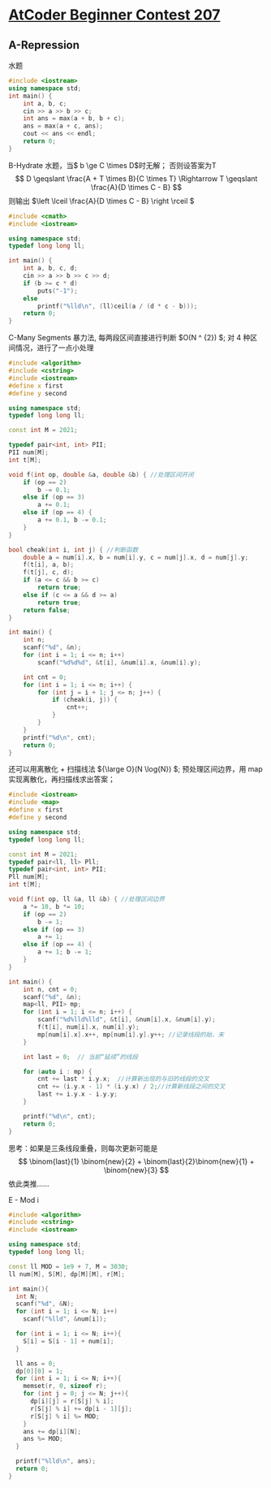 # [AtCoder Beginner Contest 207](https://atcoder.jp/contests/abc207)

## A-Repression
水题
```cpp
#include <iostream>
using namespace std;
int main() {
    int a, b, c;
    cin >> a >> b >> c;
    int ans = max(a + b, b + c);
    ans = max(a + c, ans);
    cout << ans << endl;
    return 0;
}
```
B-Hydrate
水题，当$ b \ge C \times D$时无解；
否则设答案为T
$$
D \geqslant \frac{A + T \times B}{C \times T} \Rightarrow T \geqslant \frac{A}{D \times C - B} 
$$
则输出 $\left \lceil \frac{A}{D \times C - B}  \right \rceil $

```cpp
#include <cmath>
#include <iostream>

using namespace std;
typedef long long ll;

int main() {
    int a, b, c, d;
    cin >> a >> b >> c >> d;
    if (b >= c * d)
        puts("-1");
    else
        printf("%lld\n", (ll)ceil(a / (d * c - b)));
    return 0;
}
```
C-Many Segments
暴力法, 每两段区间直接进行判断 $O(N ^ {2}) $;
对 4 种区间情况，进行了一点小处理
```cpp
#include <algorithm>
#include <cstring>
#include <iostream>
#define x first
#define y second

using namespace std;
typedef long long ll;

const int M = 2021;

typedef pair<int, int> PII;
PII num[M];
int t[M];

void f(int op, double &a, double &b) { //处理区间开闭
    if (op == 2)
        b -= 0.1;
    else if (op == 3)
        a += 0.1;
    else if (op == 4) {
        a += 0.1, b -= 0.1;
    }
}

bool cheak(int i, int j) { //判断函数
    double a = num[i].x, b = num[i].y, c = num[j].x, d = num[j].y;
    f(t[i], a, b);
    f(t[j], c, d);
    if (a <= c && b >= c)
        return true;
    else if (c <= a && d >= a)
        return true;
    return false;
}

int main() {
    int n;
    scanf("%d", &n);
    for (int i = 1; i <= n; i++)
        scanf("%d%d%d", &t[i], &num[i].x, &num[i].y);

    int cnt = 0;
    for (int i = 1; i <= n; i++) {
        for (int j = i + 1; j <= n; j++) {
            if (cheak(i, j)) {
                cnt++;
            }
        }
    }
    printf("%d\n", cnt);
    return 0;
}
```

还可以用离散化 + 扫描线法 ${\large O}(N \log{N}) $;
预处理区间边界，用 map 实现离散化，再扫描线求出答案；

```cpp
#include <iostream>
#include <map>
#define x first
#define y second

using namespace std;
typedef long long ll;

const int M = 2021;
typedef pair<ll, ll> Pll;
typedef pair<int, int> PII;
Pll num[M];
int t[M];

void f(int op, ll &a, ll &b) { //处理区间边界
    a *= 10, b *= 10;
    if (op == 2)
        b -= 1;
    else if (op == 3)
        a += 1;
    else if (op == 4) {
        a += 1; b -= 1;
    }
}

int main() {
    int n, cnt = 0;
    scanf("%d", &n);
    map<ll, PII> mp;
    for (int i = 1; i <= n; i++) {
        scanf("%d%lld%lld", &t[i], &num[i].x, &num[i].y);
        f(t[i], num[i].x, num[i].y);
        mp[num[i].x].x++, mp[num[i].y].y++; //记录线段的始，末
    }

    int last = 0;  // 当前“延续”的线段

    for (auto i : mp) {
        cnt += last * i.y.x;  //计算新出现的与旧的线段的交叉
        cnt += (i.y.x - 1) * (i.y.x) / 2;//计算新线段之间的交叉
        last += i.y.x - i.y.y;
    }

    printf("%d\n", cnt);
    return 0;
}
```
思考：如果是三条线段重叠，则每次更新可能是
$$
\binom{last}{1}  \binom{new}{2} + \binom{last}{2}\binom{new}{1} + \binom{new}{3}
$$
依此类推……

E - Mod i
```cpp
#include <algorithm>
#include <cstring>
#include <iostream>

using namespace std;
typedef long long ll;

const ll MOD = 1e9 + 7, M = 3030;
ll num[M], S[M], dp[M][M], r[M];

int main(){
  int N;
  scanf("%d", &N);
  for (int i = 1; i <= N; i++)
    scanf("%lld", &num[i]);

  for (int i = 1; i <= N; i++){
    S[i] = S[i - 1] + num[i];
  }

  ll ans = 0;
  dp[0][0] = 1;
  for (int i = 1; i <= N; i++){
    memset(r, 0, sizeof r);
    for (int j = 0; j <= N; j++){
      dp[i][j] = r[S[j] % i];
      r[S[j] % i] += dp[i - 1][j];
      r[S[j] % i] %= MOD;
    }
    ans += dp[i][N];
    ans %= MOD;
  }

  printf("%lld\n", ans);
  return 0;
}
```